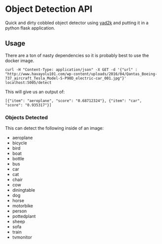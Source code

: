 # Object Detection API

Quick and dirty cobbled object detector using [yad2k](https://github.com/allanzelener/YAD2K) and putting it in a python flask application.  

## Usage

There are a ton of nasty dependencies so it is probably best to use the docker image.

```
curl -H "Content-Type: application/json" -X GET -d '{"url" : "http://www.havayolu101.com/wp-content/uploads/2016/04/Qantas_Boeing-737_aircraft_Tesla_Model-S-P90D_electric-car_001.jpg"}' localhost:5005/detect
```

This will give us an output of:

```
[{"item": "aeroplane", "score": "0.68712324"}, {"item": "car", "score": "0.935317"}]
```

### Objects Detected

This can detect the following inside of an image:

* aeroplane
* bicycle
* bird
* boat
* bottle
* bus
* car
* cat
* chair
* cow
* diningtable
* dog
* horse
* motorbike
* person
* pottedplant
* sheep
* sofa
* train
* tvmonitor
